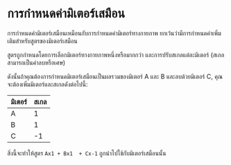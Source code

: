# การกำหนดค่ามิเตอร์เสมือน

การกำหนดค่ามิเตอร์เสมือนเหมือนกับการกำหนดค่ามิเตอร์ทางกายภาพ ยกเว้นว่ามีการกำหนดค่าเพิ่มเติมสำหรับสูตรของมิเตอร์เสมือน

สูตรถูกกำหนดโดยการเลือกมิเตอร์ทางกายภาพหนึ่งหรือมากกว่า และการปรับสเกลแต่ละมิเตอร์ (สเกลสามารถเป็นค่าลบหรือเศษ)

ดังนั้นถ้าคุณต้องการกำหนดมิเตอร์เสมือนเป็นผลรวมของมิเตอร์ A และ B และลบด้วยมิเตอร์ C, คุณจะต้องเพิ่มมิเตอร์และสเกลดังต่อไปนี้:

| มิเตอร์ | สเกล |
| ----- | -------------- |
| A     | 1              |
| B     | 1              |
| C     | -1             |

สิ่งนี้จะทำให้สูตร `Ax1 + Bx1  + Cx-1` ถูกนำไปใช้กับมิเตอร์เสมือนนั้น